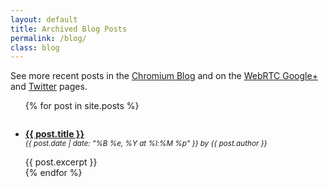 ```yaml
---
layout: default
title: Archived Blog Posts
permalink: /blog/
class: blog
---
```


See more recent posts in the [Chromium Blog](http://blog.chromium.org/) and
on the [WebRTC Google+](https://plus.google.com/+WebRTCorg/) and
[Twitter](https://twitter.com/webrtc) pages.

<ul>
  {% for post in site.posts %}
    <li>
      <p style="margin-top: 2em;"><strong><a href="{{ site.baseurl }}{{ post.url }}">{{ post.title }}</a></strong><br>
      <small><i>{{ post.date | date: "%B %e, %Y at %l:%M %p" }} by {{ post.author }}</i></small></p>
      {{ post.excerpt }}
    </li>
  {% endfor %}
</ul>
